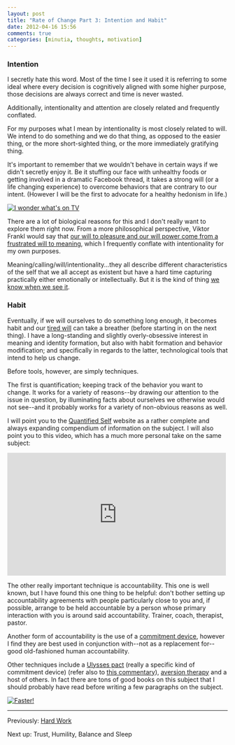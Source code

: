 ```yaml
---
layout: post
title: "Rate of Change Part 3: Intention and Habit"
date: 2012-04-16 15:56
comments: true
categories: [minutia, thoughts, motivation]
---
```


### Intention

I secretly hate this word. Most of the time I see it used it is referring to some ideal where every decision is cognitively aligned with some higher purpose, those decisions are always correct and time is never wasted. 

Additionally, intentionality and attention are closely related and frequently conflated. 

For my purposes what I mean by intentionality is most closely related to will. We intend to do something and we do that thing, as opposed to the easier thing, or the more short-sighted thing, or the more immediately gratifying thing. 

It's important to remember that we wouldn't behave in certain ways if we didn't secretly enjoy it. Be it stuffing our face with unhealthy foods or getting involved in a dramatic Facebook thread, it takes a strong will (or a life changing experience) to overcome behaviors that are contrary to our intent. (However I will be the first to advocate for a healthy hedonism in life.)

[![I wonder what's on TV]({{site.url}}/files/2012/03/tv.jpg)](http://www.tmcm.com/tmcm/i-wonder-whats-on-tv/)

There are a lot of biological reasons for this and I don't really want to explore them right now. From a more philosophical perspective, Viktor Frankl would say that [our will to pleasure and our will power come from a frustrated will to meaning](http://www.youtube.com/watch?feature=player_embedded&v=MmKta5tymPY), which I frequently conflate with intentionality for my own purposes.

Meaning/calling/will/intentionality...they all describe different characteristics of the self that we all accept as existent but have a hard time capturing practically either emotionally or intellectually. But it is the kind of thing [we know when we see it](http://youtu.be/RYlCVwxoL_g?t=10s).

### Habit

Eventually, if we will ourselves to do something long enough, it becomes habit and our [tired will](http://en.wikipedia.org/wiki/Self_control#As_a_limited_resource) can take a breather (before starting in on the next thing). I have a long-standing and slightly overly-obsessive interest in meaning and identity formation, but also with habit formation and behavior modification; and specifically in regards to the latter, technological tools that intend to help us change.

Before tools, however, are simply techniques. 

The first is quantification; keeping track of the behavior you want to change. It works for a variety of reasons--by drawing our attention to the issue in question, by illuminating facts about ourselves we otherwise would not see--and it probably works for a variety of non-obvious reasons as well.

I will point you to the [Quantified Self](http://quantifiedself.com/ "A place for people interested in self-tracking to gather, share knowledge and experiences, and discover resources.") website as a rather complete and always expanding compendium of information on the subject. I will also point you to this video, which has a much more personal take on the same subject:

<iframe src="http://player.vimeo.com/video/31401743" width="500" height="281" frameborder="0" webkitAllowFullScreen mozallowfullscreen allowFullScreen></iframe>

The other really important technique is accountability. This one is well known, but I have found this one thing to be helpful: don't bother setting up accountability agreements with people particularly close to you and, if possible, arrange to be held accountable by a person whose primary interaction with you is around said accountability. Trainer, coach, therapist, pastor.

Another form of accountability is the use of a [commitment device](http://blog.beeminder.com/akrasia/), however I find they are best used in conjunction with--not as a replacement for--good old-fashioned human accountability.

Other techniques include a [Ulysses pact](http://en.wikipedia.org/wiki/Ulysses_pact) (really a specific kind of commitment device) (refer also to [this commentary](http://bustr.me/post/18441500095/why-loss-aversion-isnt-a-great-behavior-change-tool)), [aversion therapy](http://en.wikipedia.org/wiki/Aversion_therapy) and a host of others. In fact there are tons of good books on this subject that I should probably have read before writing a few paragraphs on the subject.

[![Faster!]({{site.url}}/files/2012/04/faster.jpg)](http://www.tmcm.com/tmcm/faster-shes-gaining/)

---

Previously: [Hard Work]({{site.url}}/2012/03/21/rate-of-change-part-2/)

Next up: Trust, Humility, Balance and Sleep
